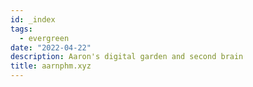 ```yaml
---
id: _index
tags:
  - evergreen
date: "2022-04-22"
description: Aaron's digital garden and second brain
title: aarnphm.xyz
---
```

